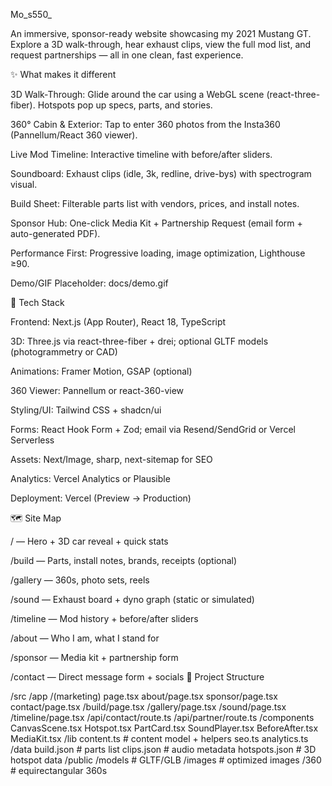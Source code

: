 Mo_s550_

An immersive, sponsor-ready website showcasing my 2021 Mustang GT. Explore a 3D walk-through, hear exhaust clips, view the full mod list, and request partnerships — all in one clean, fast experience.

✨ What makes it different

3D Walk-Through: Glide around the car using a WebGL scene (react-three-fiber). Hotspots pop up specs, parts, and stories.

360° Cabin & Exterior: Tap to enter 360 photos from the Insta360 (Pannellum/React 360 viewer).

Live Mod Timeline: Interactive timeline with before/after sliders.

Soundboard: Exhaust clips (idle, 3k, redline, drive-bys) with spectrogram visual.

Build Sheet: Filterable parts list with vendors, prices, and install notes.

Sponsor Hub: One-click Media Kit + Partnership Request (email form + auto-generated PDF).

Performance First: Progressive loading, image optimization, Lighthouse ≥90.

Demo/GIF Placeholder: docs/demo.gif 

🧠 Tech Stack

Frontend: Next.js (App Router), React 18, TypeScript

3D: Three.js via react-three-fiber + drei; optional GLTF models (photogrammetry or CAD)

Animations: Framer Motion, GSAP (optional)

360 Viewer: Pannellum or react-360-view

Styling/UI: Tailwind CSS + shadcn/ui

Forms: React Hook Form + Zod; email via Resend/SendGrid or Vercel Serverless

Assets: Next/Image, sharp, next-sitemap for SEO

Analytics: Vercel Analytics or Plausible

Deployment: Vercel (Preview → Production)

🗺️ Site Map

/ — Hero + 3D car reveal + quick stats

/build — Parts, install notes, brands, receipts (optional)

/gallery — 360s, photo sets, reels

/sound — Exhaust board + dyno graph (static or simulated)

/timeline — Mod history + before/after sliders

/about — Who I am, what I stand for

/sponsor — Media kit + partnership form

/contact — Direct message form + socials
📁 Project Structure

/src
  /app
    /(marketing)
      page.tsx
      about/page.tsx
      sponsor/page.tsx
      contact/page.tsx
    /build/page.tsx
    /gallery/page.tsx
    /sound/page.tsx
    /timeline/page.tsx
    /api/contact/route.ts
    /api/partner/route.ts
  /components
    CanvasScene.tsx
    Hotspot.tsx
    PartCard.tsx
    SoundPlayer.tsx
    BeforeAfter.tsx
    MediaKit.tsx
  /lib
    content.ts            # content model + helpers
    seo.ts
    analytics.ts
  /data
    build.json            # parts list
    clips.json            # audio metadata
    hotspots.json         # 3D hotspot data
/public
  /models                 # GLTF/GLB
  /images                 # optimized images
  /360                    # equirectangular 360s
